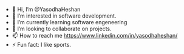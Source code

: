 - 👋 Hi, I’m @YasodhaHeshan
- 👀 I’m interested in software development.
- 🌱 I’m currently learning software engeneering
- 💞️ I’m looking to collaborate on projects.
- 📫 How to reach me https://www.linkedin.com/in/yasodhaheshan/
- ⚡ Fun fact: I like sports.

<!---
YasodhaHeshan/YasodhaHeshan is a ✨ special ✨ repository because its `README.md` (this file) appears on your GitHub profile.
You can click the Preview link to take a look at your changes.
--->

